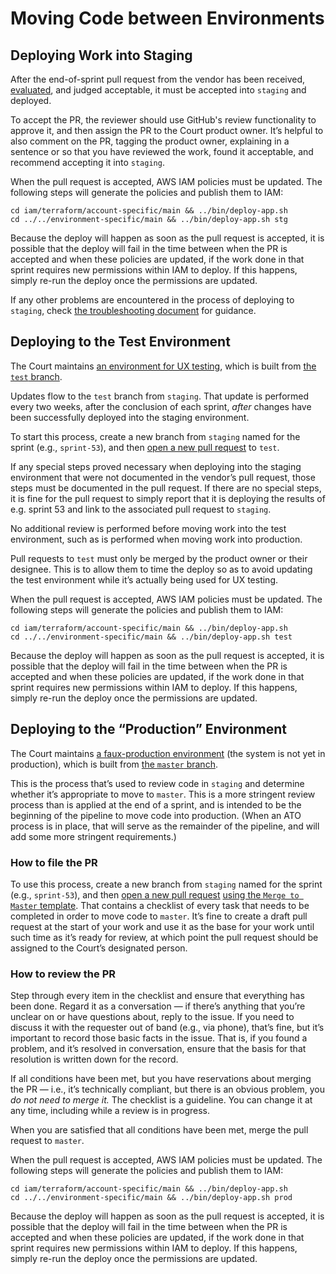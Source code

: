 # Moving Code between Environments

## Deploying Work into Staging

After the end-of-sprint pull request from the vendor has been received, [evaluated](https://github.com/ustaxcourt/ef-cms/blob/staging/docs/CODE_REVIEW.md), and judged acceptable, it must be accepted into `staging` and deployed.

To accept the PR, the reviewer should use GitHub's review functionality to approve it, and then assign the PR to the Court product owner. It’s helpful to also comment on the PR, tagging the product owner, explaining in a sentence or so that you have reviewed the work, found it acceptable, and recommend accepting it into `staging`.

When the pull request is accepted, AWS IAM policies must be updated. The following steps will generate the policies and publish them to IAM:

```
cd iam/terraform/account-specific/main && ../bin/deploy-app.sh
cd ../../environment-specific/main && ../bin/deploy-app.sh stg
```

Because the deploy will happen as soon as the pull request is accepted, it is possible that the deploy will fail in the time between when the PR is accepted and when these policies are updated, if the work done in that sprint requires new permissions within IAM to deploy. If this happens, simply re-run the deploy once the permissions are updated.

If any other problems are encountered in the process of deploying to `staging`, check [the troubleshooting document](https://github.com/ustaxcourt/ef-cms/blob/doc-updates/docs/TROUBLESHOOTING.md) for guidance.

## Deploying to the Test Environment

The Court maintains [an environment for UX testing](https://ui-test.ef-cms.ustaxcourt.gov/), which is built from [the `test` branch](https://github.com/ustaxcourt/ef-cms/tree/test).

Updates flow to the `test` branch from `staging`. That update is performed every two weeks, after the conclusion of each sprint, _after_ changes have been successfully deployed into the staging environment.

To start this process, create a new branch from `staging` named for the sprint (e.g., `sprint-53`), and then [open a new pull request](https://github.com/ustaxcourt/ef-cms/compare) to `test`.

If any special steps proved necessary when deploying into the staging environment that were not documented in the vendor’s pull request, those steps must be documented in the pull request. If there are no special steps, it is fine for the pull request to simply report that it is deploying the results of e.g. sprint 53 and link to the associated pull request to `staging`.

No additional review is performed before moving work into the test environment, such as is performed when moving work into production.

Pull requests to `test` must only be merged by the product owner or their designee. This is to allow them to time the deploy so as to avoid updating the test environment while it’s actually being used for UX testing.

When the pull request is accepted, AWS IAM policies must be updated. The following steps will generate the policies and publish them to IAM:

```
cd iam/terraform/account-specific/main && ../bin/deploy-app.sh
cd ../../environment-specific/main && ../bin/deploy-app.sh test
```

Because the deploy will happen as soon as the pull request is accepted, it is possible that the deploy will fail in the time between when the PR is accepted and when these policies are updated, if the work done in that sprint requires new permissions within IAM to deploy. If this happens, simply re-run the deploy once the permissions are updated.

## Deploying to the “Production” Environment

The Court maintains [a faux-production environment](https://ui-test.ef-cms.ustaxcourt.gov/) (the system is not yet in production), which is built from [the `master` branch](https://github.com/ustaxcourt/ef-cms/tree/master).

This is the process that’s used to review code in `staging` and determine whether it’s appropriate to move to `master`. This is a more stringent review process than is applied at the end of a sprint, and is intended to be the beginning of the pipeline to move code into production. (When an ATO process is in place, that will serve as the remainder of the pipeline, and will add some more stringent requirements.)

### How to file the PR

To use this process, create a new branch from `staging` named for the sprint (e.g., `sprint-53`), and then [open a new pull request](https://github.com/ustaxcourt/ef-cms/compare) [using the `Merge to Master` template](https://github.com/ustaxcourt/ef-cms/blob/staging/.github/PULL_REQUEST_TEMPLATE/merge-to-master.md). That contains a checklist of every task that needs to be completed in order to move code to `master`. It’s fine to create a draft pull request at the start of your work and use it as the base for your work until such time as it’s ready for review, at which point the pull request should be assigned to the Court’s designated person.

### How to review the PR

Step through every item in the checklist and ensure that everything has been done. Regard it as a conversation — if there’s anything that you’re unclear on or have questions about, reply to the issue. If you need to discuss it with the requester out of band (e.g., via phone), that’s fine, but it’s important to record those basic facts in the issue. That is, if you found a problem, and it’s resolved in conversation, ensure that the basis for that resolution is written down for the record.

If all conditions have been met, but you have reservations about merging the PR — i.e., it’s technically compliant, but there is an obvious problem, you _do not need to merge it._ The checklist is a guideline. You can change it at any time, including while a review is in progress.

When you are satisfied that all conditions have been met, merge the pull request to `master`.

When the pull request is accepted, AWS IAM policies must be updated. The following steps will generate the policies and publish them to IAM:

```
cd iam/terraform/account-specific/main && ../bin/deploy-app.sh
cd ../../environment-specific/main && ../bin/deploy-app.sh prod
```

Because the deploy will happen as soon as the pull request is accepted, it is possible that the deploy will fail in the time between when the PR is accepted and when these policies are updated, if the work done in that sprint requires new permissions within IAM to deploy. If this happens, simply re-run the deploy once the permissions are updated.
